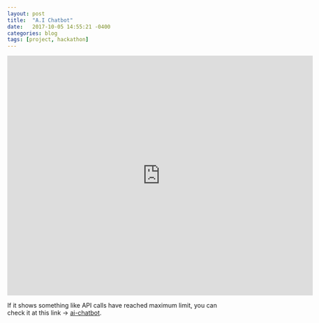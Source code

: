 ```yaml
---
layout: post
title:  "A.I Chatbot"
date:   2017-10-05 14:55:21 -0400
categories: blog
tags: [project, hackathon]
---
```



<iframe src="https://www.botlibre.com/chat?&id=19297023&embedded=true&chatLog=false&application=1108482994902157717&menubar=false&menubar=false&chooseLanguage=false&sendImage=false&background=%23FDFDFD&prompt=You+say&send=Send" width="700" height="550" frameborder="0" scrolling="auto"></iframe>


If it shows something like API calls have reached maximum limit, you can check it at this link ->
[ai-chatbot](https://botlibre.com/browse?id=19297023).
